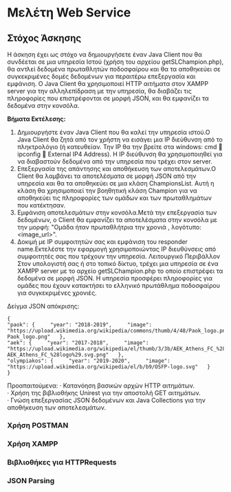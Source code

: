 # Μελέτη Web Service

## Στόχος Άσκησης
Η άσκηση έχει ως στόχο να δημιουργήσετε έναν Java Client που θα συνδέεται σε μια υπηρεσία Ιστού (χρήση του αρχείου getSLChampion.php), θα αντλεί δεδομένα πρωταθλητών ποδοσφαίρου και θα τα αποθηκεύει σε συγκεκριμένες δομές δεδομένων για περαιτέρω επεξεργασία και εμφάνιση. Ο Java Client θα χρησιμοποιεί HTTP αιτήματα στον XAMPP server για την αλληλεπίδραση με την υπηρεσία, θα διαβάζει τις πληροφορίες που επιστρέφονται σε μορφή JSON, και θα εμφανίζει τα δεδομένα στην κονσόλα.

**Βήματα Εκτέλεσης:**

1.	Δημιουργήστε έναν Java Client που θα καλεί την υπηρεσία ιστού.Ο Java Client θα ζητά από τον χρήστη να εισάγει μια IP διεύθυνση από το πληκτρολόγιο (ή κατευθείαν. Την IP θα την βρείτε στα windows: cmd  ipconfig  External IP4 Address). Η IP διεύθυνση θα χρησιμοποιηθεί για να διαβαστούν δεδομένα από την υπηρεσία που τρέχει στον server.   
2.	Επεξεργασία της απάντησης και αποθήκευση των αποτελεσμάτων.Ο Client θα λαμβάνει τα αποτελέσματα σε μορφή JSON από την υπηρεσία και θα τα αποθηκεύει σε μια κλάση ChampionsList. Αυτή η κλάση θα χρησιμοποιεί την βοηθητική κλάση Champion για να αποθηκεύει τις πληροφορίες των ομάδων και των πρωταθλημάτων που κατέκτησαν.   
3.	Εμφάνιση αποτελεσμάτων στην κονσόλα.Μετά την επεξεργασία των δεδομένων, ο Client θα εμφανίζει τα αποτελέσματα στην κονσόλα με την μορφή: "Ομάδα <team> ήταν πρωταθλήτρια την χρονιά <year>, λογότυπο: <image_url>".   
4.	Δοκιμή με IP συμφοιτητών σας και εμφάνιση του responder name.Εκτελέστε την εφαρμογή χρησιμοποιώντας IP διευθύνσεις από συμφοιτητές σας που τρέχουν την υπηρεσία.
Λειτουργικό Περιβάλλον   
Στον υπολογιστή σας ή στο τοπικό δίκτυο, τρέχει μια υπηρεσία σε ένα XAMPP server με το αρχείο getSLChampion.php το οποίο επιστρέφει τα δεδομένα σε μορφή JSON. Η υπηρεσία προσφέρει πληροφορίες για ομάδες που έχουν κατακτήσει το ελληνικό πρωτάθλημα ποδοσφαίρου για συγκεκριμένες χρονιές.   

Δείγμα JSON απόκρισης:
```
{   
"paok": {     "year": "2018-2019",     "image": "https://upload.wikimedia.org/wikipedia/commons/thumb/4/48/Paok_logo.png/436px-Paok_logo.png"   },   
"aek": {     "year": "2017-2018",     "image": "https://upload.wikimedia.org/wikipedia/el/thumb/3/3b/AEK_Athens_FC_%28logo%29.svg/1200px-AEK_Athens_FC_%28logo%29.svg.png"   },   
"olympiakos": {     "year": "2019-2020",     "image": "https://upload.wikimedia.org/wikipedia/el/b/b9/OSFP-logo.svg"   }
}
```

Προαπαιτούμενα:
·	Κατανόηση βασικών αρχών HTTP αιτημάτων.  
·	Χρήση της βιβλιοθήκης Unirest για την αποστολή GET αιτημάτων.   
·	Γνώση επεξεργασίας JSON δεδομένων και Java Collections για την αποθήκευση των αποτελεσμάτων.   


### Χρήση POSTMAN
### Χρήση XAMPP
### Βιβλιοθήκες για HTTPRequests
### JSON Parsing

